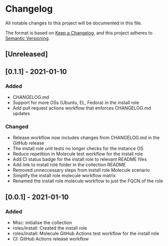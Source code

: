 # Changelog
All notable changes to this project will be documented in this file.

The format is based on [Keep a Changelog](https://keepachangelog.com/en/1.0.0/),
and this project adheres to [Semantic Versioning](https://semver.org/spec/v2.0.0.html).

## [Unreleased]

## [0.1.1] - 2021-01-10
### Added
- CHANGELOG.md
- Support for more OSs (Ubuntu, EL, Fedora) in the install role
- Add pull request actions workflow that enforces CHANGELOG.md updates

### Changed
- Release workflow now includes changes from CHANGELOG.md in the GitHub release
- The install role unit tests no longer checks for the instance OS
- Reduce repetition in Molecule test workflow for the install role
- Add CI status badge for the install role to relevant README files
- Add link to install role folder in the collection README
- Removed unneccessary steps from install role Molecule scenario
- Simplify the install role molecule workflow matrix
- Renamed the install role molecule  workflow to just the FQCN of the role

## [0.0.1] - 2021-01-10
### Added
- Misc: initialise the collection
- roles/install: Created the install role
- roles/install: Molecule GitHub Actions test workflow for the install role
- CI: GitHub Actions release workflow

